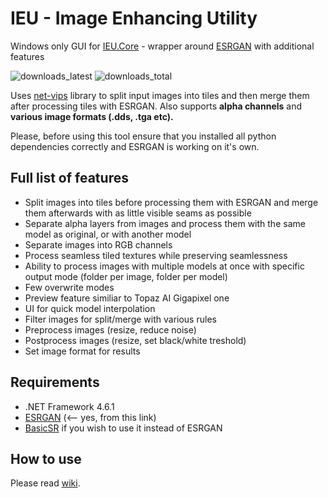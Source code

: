 # IEU - Image Enhancing Utility
Windows only GUI for [IEU.Core](https://github.com/ptrsuder/IEU.Core) - wrapper around [ESRGAN](https://github.com/xinntao/ESRGAN) with additional features

![downloads_latest](https://img.shields.io/github/downloads/ptrsuder/IEU.Winforms/latest/total.svg?color=magenta)
![downloads_total](https://img.shields.io/github/downloads/ptrsuder/IEU.Winforms/total.svg?label=downloads%40total)

Uses [net-vips](https://github.com/kleisauke/net-vips) library to split input images into tiles and then merge them after processing tiles with ESRGAN. Also supports **alpha channels** and **various image formats (.dds, .tga etc).**

Please, before using this tool ensure that you installed all python dependencies correctly and ESRGAN is working on it's own.

## Full list of features
* Split images into tiles before processing them with ESRGAN and merge them afterwards with as little visible seams as possible
* Separate alpha layers from images and process them with the same model as original, or with another model
* Separate images into RGB channels
* Process seamless tiled textures while preserving seamlessness
* Ability to process images with multiple models at once with specific output mode (folder per image, folder per model)
* Few overwrite modes
* Preview feature similiar to Topaz AI Gigapixel one
* UI for quick model interpolation
* Filter images for split/merge with various rules
* Preprocess images (resize, reduce noise)
* Postprocess images  (resize, set black/white treshold)
* Set image format for results

## Requirements

* .NET Framework 4.6.1
* [ESRGAN](https://github.com/xinntao/ESRGAN/archive/old-arch.zip) (<-- yes, from this link)
* [BasicSR](https://github.com/victorca25/BasicSR) if you wish to use it instead of ESRGAN

## How to use
Please read [wiki](https://github.com/ptrsuder/IEU.Winforms/wiki/Basic-usage).

  
